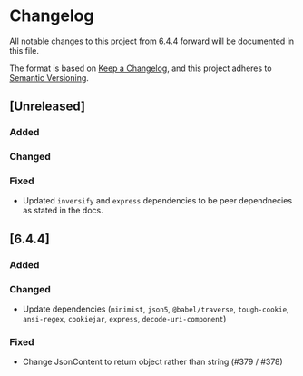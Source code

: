 # Changelog
All notable changes to this project from 6.4.4 forward will be documented in this file.

The format is based on [Keep a Changelog](https://keepachangelog.com/en/1.0.0/),
and this project adheres to [Semantic Versioning](https://semver.org/spec/v2.0.0.html).

## [Unreleased]

### Added

### Changed

### Fixed
- Updated `inversify` and `express` dependencies to be peer dependnecies as stated in the docs.

## [6.4.4]

### Added

### Changed
- Update dependencies (`minimist`, `json5`, `@babel/traverse`, `tough-cookie`, `ansi-regex`, `cookiejar`, `express`, `decode-uri-component`)

### Fixed
- Change JsonContent to return object rather than string (#379 / #378)

